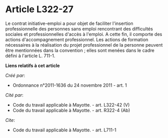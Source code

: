 # Article L322-27

Le contrat initiative-emploi a pour objet de faciliter l'insertion professionnelle des personnes sans emploi rencontrant des
difficultés sociales et professionnelles d'accès à l'emploi. A cette fin, il comporte des actions d'accompagnement
professionnel. Les actions de formation nécessaires à la réalisation du projet professionnel de la personne peuvent être
mentionnées dans la convention ; elles sont menées dans le cadre défini à l'article L. 711-1.

**Liens relatifs à cet article**

_Créé par_:

  - Ordonnance n°2011-1636 du 24 novembre 2011 - art. 1

_Cité par_:

  - Code du travail applicable à Mayotte. - art. L322-42 (V)
  - Code du travail applicable à Mayotte. - art. R322-4 (Ab)

_Cite_:

  - Code du travail applicable à Mayotte. - art. L711-1
